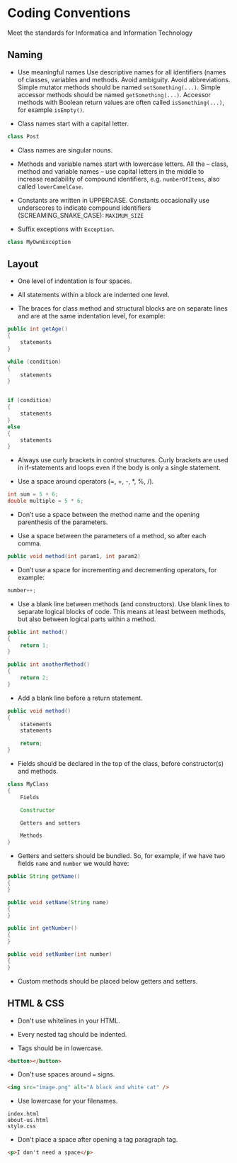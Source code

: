 # Coding Conventions
Meet the standards for Informatica and Information Technology

## Naming

- Use meaningful names
Use descriptive names for all identifiers (names of classes, variables and methods. Avoid ambiguity. Avoid abbreviations.
Simple mutator methods should be named `setSomething(...)`.
Simple accessor methods should be named `getSomething(...)`.
Accessor methods with Boolean return values are often called `isSomething(...)`, for example `isEmpty()`.	

- Class names start with a capital letter.

```java
class Post
```

- Class names are singular nouns.

- Methods and variable names start with lowercase letters.
All the – class, method and variable names – use capital letters in the middle to increase readability of compound identifiers, e.g. `numberOfItems`, also called `lowerCamelCase`.

- Constants are written in UPPERCASE.
Constants occasionally use underscores to indicate compound identifiers (SCREAMING_SNAKE_CASE): 
`MAXIMUM_SIZE`

- Suffix exceptions with `Exception`.

```java
class MyOwnException
```

## Layout

- One level of indentation is four spaces.

- All statements within a block are indented one level. 
- The braces for class method and structural blocks are on separate lines and are at the same indentation level, for example:

```java
public int getAge()
{
    statements
}

while (condition)
{
    statements
}


if (condition)
{
    statements
}
else
{
    statements
}
```

- Always use curly brackets in control structures. Curly brackets are used in if-statements and loops even if the body is only a single statement.

- Use a space around operators (=, +, -, *, %, /).

```java
int sum = 5 + 6;
double multiple = 5 * 6;
```

- Don’t use a space between the method name and the opening parenthesis of the parameters.

- Use a space between the parameters of a method, so after each comma.

```java
public void method(int param1, int param2)
```

- Don’t use a space for incrementing and decrementing operators, for example:

```java
number++;
```

- Use a blank line between methods (and constructors). Use blank lines to separate logical blocks of code. This means at least between methods, but also between logical parts within a method.

```java
public int method()
{
    return 1;
}

public int anotherMethod()
{
    return 2;
}
```

- Add a blank line before a return statement.

```java
public void method()
{
    statements
    statements

    return;
}
```

- Fields should be declared in the top of the class, before constructor(s) and methods.

```java
class MyClass
{
    Fields

    Constructor

    Getters and setters

    Methods
}
```

- Getters and setters should be bundled. So, for example, if we have two fields `name` and `number` we would have:

```java
public String getName()
{
}

public void setName(String name)
{
}

public int getNumber()
{
}

public void setNumber(int number)
{
}
```

- Custom methods should be placed below getters and setters.

## HTML & CSS

- Don't use whitelines in your HTML.

- Every nested tag should be indented.

- Tags should be in lowercase.

```html
<button></button>
```

- Don't use spaces around `=` signs.

```html
<img src="image.png" alt="A black and white cat" />
```

- Use lowercase for your filenames.

```
index.html
about-us.html
style.css
```

- Don't place a space after opening a tag paragraph tag.

```html
<p>I don't need a space</p>
```